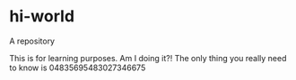# hi-world
A repository


This is for learning purposes. Am I doing it?!
The only thing you really need to know is 04835695483027346675
